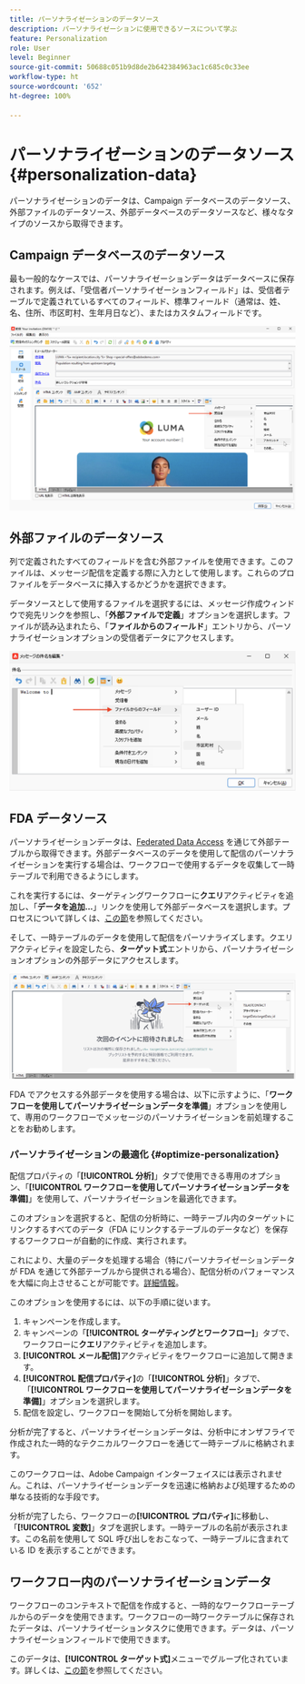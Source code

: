 ```yaml
---
title: パーソナライゼーションのデータソース
description: パーソナライゼーションに使用できるソースについて学ぶ
feature: Personalization
role: User
level: Beginner
source-git-commit: 50688c051b9d8de2b642384963ac1c685c0c33ee
workflow-type: ht
source-wordcount: '652'
ht-degree: 100%

---
```



# パーソナライゼーションのデータソース{#personalization-data}

パーソナライゼーションのデータは、Campaign データベースのデータソース、外部ファイルのデータソース、外部データベースのデータソースなど、様々なタイプのソースから取得できます。

## Campaign データベースのデータソース

最も一般的なケースでは、パーソナライゼーションデータはデータベースに保存されます。例えば、「受信者パーソナライゼーションフィールド」は、受信者テーブルで定義されているすべてのフィールド、標準フィールド（通常は、姓、名、住所、市区町村、生年月日など）、またはカスタムフィールドです。

![メールの Campaign パーソナライゼーションフィールド](assets/perso-campaign-datasource.png)


## 外部ファイルのデータソース

列で定義されたすべてのフィールドを含む外部ファイルを使用できます。このファイルは、メッセージ配信を定義する際に入力として使用します。これらのプロファイルをデータベースに挿入するかどうかを選択できます。

データソースとして使用するファイルを選択するには、メッセージ作成ウィンドウで宛先リンクを参照し、「**外部ファイルで定義**」オプションを選択します。ファイルが読み込まれたら、「**ファイルからのフィールド**」エントリから、パーソナライゼーションオプションの受信者データにアクセスします。

![ファイルからのパーソナライゼーションデータ](assets/perso-from-file.png)


## FDA データソース

パーソナライゼーションデータは、[Federated Data Access](../connect/fda.md) を通じて外部テーブルから取得できます。外部データベースのデータを使用して配信のパーソナライゼーションを実行する場合は、ワークフローで使用するデータを収集して一時テーブルで利用できるようにします。

これを実行するには、ターゲティングワークフローに&#x200B;**クエリ**&#x200B;アクティビティを追加し、「**データを追加...**」リンクを使用して外部データベースを選択します。プロセスについて詳しくは、[この節](../../automation/workflow/query.md#adding-data)を参照してください。

そして、一時テーブルのデータを使用して配信をパーソナライズします。クエリアクティビティを設定したら、**ターゲット式**&#x200B;エントリから、パーソナライゼーションオプションの外部データにアクセスします。

![外部データベースからのパーソナライゼーションデータ](assets/perso-external-db.png)

FDA でアクセスする外部データを使用する場合は、以下に示すように、「**ワークフローを使用してパーソナライゼーションデータを準備**」オプションを使用して、専用のワークフローでメッセージのパーソナライゼーションを前処理することをお勧めします。

### パーソナライゼーションの最適化 {#optimize-personalization}

配信プロパティの「**[!UICONTROL 分析]**」タブで使用できる専用のオプション、「**[!UICONTROL ワークフローを使用してパーソナライゼーションデータを準備]**」を使用して、パーソナライゼーションを最適化できます。

このオプションを選択すると、配信の分析時に、一時テーブル内のターゲットにリンクするすべてのデータ（FDA にリンクするテーブルのデータなど）を保存するワークフローが自動的に作成、実行されます。

これにより、大量のデータを処理する場合（特にパーソナライゼーションデータが FDA を通じて外部テーブルから提供される場合）、配信分析のパフォーマンスを大幅に向上させることが可能です。[詳細情報](../connect/fda.md)。

このオプションを使用するには、以下の手順に従います。

1. キャンペーンを作成します。
1. キャンペーンの「**[!UICONTROL ターゲティングとワークフロー]**」タブで、ワークフローに&#x200B;**クエリ**&#x200B;アクティビティを追加します。
1. **[!UICONTROL メール配信]**&#x200B;アクティビティをワークフローに追加して開きます。
1. **[!UICONTROL 配信プロパティ]**&#x200B;の「**[!UICONTROL 分析]**」タブで、「**[!UICONTROL ワークフローを使用してパーソナライゼーションデータを準備]**」オプションを選択します。
1. 配信を設定し、ワークフローを開始して分析を開始します。

分析が完了すると、パーソナライゼーションデータは、分析中にオンザフライで作成された一時的なテクニカルワークフローを通じて一時テーブルに格納されます。

このワークフローは、Adobe Campaign インターフェイスには表示されません。これは、パーソナライゼーションデータを迅速に格納および処理するための単なる技術的な手段です。

分析が完了したら、ワークフローの&#x200B;**[!UICONTROL プロパティ]**&#x200B;に移動し、「**[!UICONTROL 変数]**」タブを選択します。一時テーブルの名前が表示されます。この名前を使用して SQL 呼び出しをおこなって、一時テーブルに含まれている ID を表示することができます。

## ワークフロー内のパーソナライゼーションデータ

ワークフローのコンテキストで配信を作成すると、一時的なワークフローテーブルからのデータを使用できます。ワークフローの一時ワークテーブルに保存されたデータは、パーソナライゼーションタスクに使用できます。データは、パーソナライゼーションフィールドで使用できます。

このデータは、**[!UICONTROL ターゲット式]**&#x200B;メニューでグループ化されています。詳しくは、[この節](../../automation/workflow/use-workflow-data.md#target-data)を参照してください。




